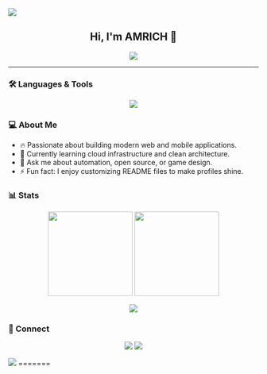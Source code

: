 <img src="https://capsule-render.vercel.app/api?type=waving&color=0:ff0a54,100:9c1de7&height=200&section=header&text=AMRICHASFUCK&fontSize=60&fontColor=fff&animation=fadeIn&fontAlignY=40"/>

<h2 align="center">Hi, I'm AMRICH 👋</h2>

<p align="center">
  <img src="https://komarev.com/ghpvc/?username=AMRICHASFUCK&style=flat-square&color=ff69b4"/>
</p>

---

### 🛠 Languages & Tools

<p align="center">
  <img src="https://skillicons.dev/icons?i=python,js,html,css,docker,linux,git"/>
</p>

### 💻 About Me
- 🔥 Passionate about building modern web and mobile applications.
- 🌱 Currently learning cloud infrastructure and clean architecture.
- 💬 Ask me about automation, open source, or game design.
- ⚡ Fun fact: I enjoy customizing README files to make profiles shine.

### 📊 Stats
<p align="center">
  <img src="https://github-readme-stats.vercel.app/api?username=AMRICHASFUCK&show_icons=true&theme=tokyonight&count_private=true&hide_border=true" height="170"/>
  <img src="https://github-readme-streak-stats.herokuapp.com?user=AMRICHASFUCK&theme=tokyonight&hide_border=true" height="170"/>
</p>

<p align="center">
  <img src="https://github-readme-stats.vercel.app/api/top-langs/?username=AMRICHASFUCK&layout=compact&theme=tokyonight&hide_border=true"/>
</p>

### 🤝 Connect
<p align="center">
  <a href="https://twitter.com/yourusername"><img src="https://img.shields.io/twitter/follow/yourusername?style=social"/></a>
  <a href="https://www.linkedin.com/in/yourusername/"><img src="https://img.shields.io/badge/-LinkedIn-blue?style=flat&logo=Linkedin&logoColor=white"/></a>
</p>

<img src="https://capsule-render.vercel.app/api?type=waving&color=0:9c1de7,100:ff0a54&height=120&section=footer"/>
=======
